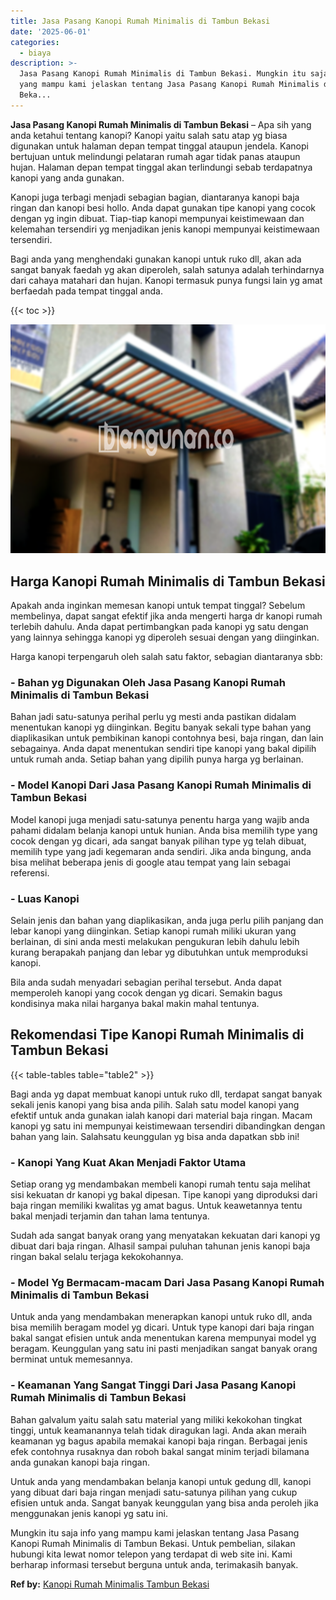 ```yaml
---
title: Jasa Pasang Kanopi Rumah Minimalis di Tambun Bekasi
date: '2025-06-01'
categories:
  - biaya
description: >-
  Jasa Pasang Kanopi Rumah Minimalis di Tambun Bekasi. Mungkin itu saja info
  yang mampu kami jelaskan tentang Jasa Pasang Kanopi Rumah Minimalis di Tambun
  Beka...
---
```


**Jasa Pasang Kanopi Rumah Minimalis di Tambun Bekasi** – Apa sih yang anda ketahui tentang kanopi? Kanopi yaitu salah satu atap yg biasa digunakan untuk halaman depan tempat tinggal ataupun jendela. Kanopi bertujuan untuk melindungi pelataran rumah agar tidak panas ataupun hujan. Halaman depan tempat tinggal akan terlindungi sebab terdapatnya kanopi yang anda gunakan.

Kanopi juga terbagi menjadi sebagian bagian, diantaranya kanopi baja ringan dan kanopi besi hollo. Anda dapat gunakan tipe kanopi yang cocok dengan yg ingin dibuat. Tiap-tiap kanopi mempunyai keistimewaan dan kelemahan tersendiri yg menjadikan jenis kanopi mempunyai keistimewaan tersendiri.

Bagi anda yang menghendaki gunakan kanopi untuk ruko dll, akan ada sangat banyak faedah yg akan diperoleh, salah satunya adalah terhindarnya dari cahaya matahari dan hujan. Kanopi termasuk punya fungsi lain yg amat berfaedah pada tempat tinggal anda.

{{< toc >}}

![Jasa Pasang Kanopi Rumah Minimalis di Tambun Bekasi](/images/harga-kanopi-minimalis-54.png)

## Harga Kanopi Rumah Minimalis di Tambun Bekasi

Apakah anda inginkan memesan kanopi untuk tempat tinggal? Sebelum membelinya, dapat sangat efektif jika anda mengerti harga dr kanopi rumah terlebih dahulu. Anda dapat pertimbangkan pada kanopi yg satu dengan yang lainnya sehingga kanopi yg diperoleh sesuai dengan yang diinginkan.

Harga kanopi terpengaruh oleh salah satu faktor, sebagian diantaranya sbb:

### \- Bahan yg Digunakan Oleh Jasa Pasang Kanopi Rumah Minimalis di Tambun Bekasi

Bahan jadi satu-satunya perihal perlu yg mesti anda pastikan didalam menentukan kanopi yg diinginkan. Begitu banyak sekali type bahan yang diaplikasikan untuk pembikinan kanopi contohnya besi, baja ringan, dan lain sebagainya. Anda dapat menentukan sendiri tipe kanopi yang bakal dipilih untuk rumah anda. Setiap bahan yang dipilih punya harga yg berlainan.

### \- Model Kanopi Dari Jasa Pasang Kanopi Rumah Minimalis di Tambun Bekasi

Model kanopi juga menjadi satu-satunya penentu harga yang wajib anda pahami didalam belanja kanopi untuk hunian. Anda bisa memilih type yang cocok dengan yg dicari, ada sangat banyak pilihan type yg telah dibuat, memilih type yang jadi kegemaran anda sendiri. Jika anda bingung, anda bisa melihat beberapa jenis di google atau tempat yang lain sebagai referensi.

### \- Luas Kanopi

Selain jenis dan bahan yang diaplikasikan, anda juga perlu pilih panjang dan lebar kanopi yang diinginkan. Setiap kanopi rumah miliki ukuran yang berlainan, di sini anda mesti melakukan pengukuran lebih dahulu lebih kurang berapakah panjang dan lebar yg dibutuhkan untuk memproduksi kanopi.

Bila anda sudah menyadari sebagian perihal tersebut. Anda dapat memperoleh kanopi yang cocok dengan yg dicari. Semakin bagus kondisinya maka nilai harganya bakal makin mahal tentunya.

## Rekomendasi Tipe Kanopi Rumah Minimalis di Tambun Bekasi

{{< table-tables table="table2" >}}

Bagi anda yg dapat membuat kanopi untuk ruko dll, terdapat sangat banyak sekali jenis kanopi yang bisa anda pilih. Salah satu model kanopi yang efektif untuk anda gunakan ialah kanopi dari material baja ringan. Macam kanopi yg satu ini mempunyai keistimewaan tersendiri dibandingkan dengan bahan yang lain. Salahsatu keunggulan yg bisa anda dapatkan sbb ini!

### \- Kanopi Yang Kuat Akan Menjadi Faktor Utama

Setiap orang yg mendambakan membeli kanopi rumah tentu saja melihat sisi kekuatan dr kanopi yg bakal dipesan. Tipe kanopi yang diproduksi dari baja ringan memiliki kwalitas yg amat bagus. Untuk keawetannya tentu bakal menjadi terjamin dan tahan lama tentunya.

Sudah ada sangat banyak orang yang menyatakan kekuatan dari kanopi yg dibuat dari baja ringan. Alhasil sampai puluhan tahunan jenis kanopi baja ringan bakal selalu terjaga kekokohannya.

### \- Model Yg Bermacam-macam Dari Jasa Pasang Kanopi Rumah Minimalis di Tambun Bekasi

Untuk anda yang mendambakan menerapkan kanopi untuk ruko dll, anda bisa memilih beragam model yg dicari. Untuk type kanopi dari baja ringan bakal sangat efisien untuk anda menentukan karena mempunyai model yg beragam. Keunggulan yang satu ini pasti menjadikan sangat banyak orang berminat untuk memesannya.

### \- Keamanan Yang Sangat Tinggi Dari Jasa Pasang Kanopi Rumah Minimalis di Tambun Bekasi

Bahan galvalum yaitu salah satu material yang miliki kekokohan tingkat tinggi, untuk keamanannya telah tidak diragukan lagi. Anda akan meraih keamanan yg bagus apabila memakai kanopi baja ringan. Berbagai jenis efek contohnya rusaknya dan roboh bakal sangat minim terjadi bilamana anda gunakan kanopi baja ringan.

Untuk anda yang mendambakan belanja kanopi untuk gedung dll, kanopi yang dibuat dari baja ringan menjadi satu-satunya pilihan yang cukup efisien untuk anda. Sangat banyak keunggulan yang bisa anda peroleh jika menggunakan jenis kanopi yg satu ini.

Mungkin itu saja info yang mampu kami jelaskan tentang Jasa Pasang Kanopi Rumah Minimalis di Tambun Bekasi. Untuk pembelian, silakan hubungi kita lewat nomor telepon yang terdapat di web site ini. Kami berharap informasi tersebut berguna untuk anda, terimakasih banyak.

**Ref by:**  [Kanopi Rumah Minimalis Tambun Bekasi](https://id.wikipedia.org/wiki/Kanopi)
